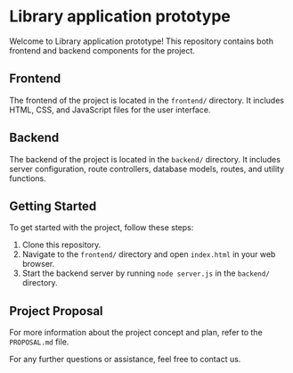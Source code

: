 # Library application prototype

Welcome to Library application prototype! This repository contains both frontend and backend components for the project.

## Frontend
The frontend of the project is located in the `frontend/` directory. It includes HTML, CSS, and JavaScript files for the user interface.

## Backend
The backend of the project is located in the `backend/` directory. It includes server configuration, route controllers, database models, routes, and utility functions.

## Getting Started
To get started with the project, follow these steps:
1. Clone this repository.
2. Navigate to the `frontend/` directory and open `index.html` in your web browser.
3. Start the backend server by running `node server.js` in the `backend/` directory.

## Project Proposal
For more information about the project concept and plan, refer to the `PROPOSAL.md` file.

For any further questions or assistance, feel free to contact us.
